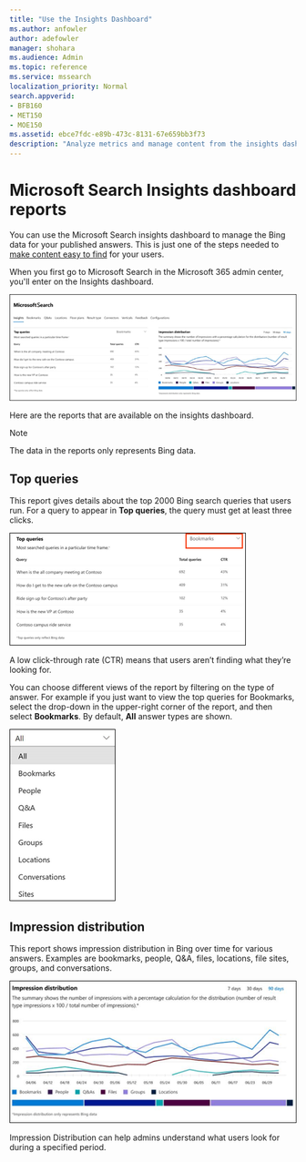 ```yaml
---
title: "Use the Insights Dashboard"
ms.author: anfowler
author: adefowler
manager: shohara
ms.audience: Admin
ms.topic: reference
ms.service: mssearch
localization_priority: Normal
search.appverid:
- BFB160
- MET150
- MOE150
ms.assetid: ebce7fdc-e89b-473c-8131-67e659bb3f73
description: "Analyze metrics and manage content from the insights dashboard in Microsoft Search"
---
```


# Microsoft Search Insights dashboard reports

You can use the Microsoft Search insights dashboard to manage the Bing data for your published answers. This is just one of the steps needed to [make content easy to find](make-content-easy-to-find.md) for your users.

When you first go to Microsoft Search in the Microsoft 365 admin center, you'll enter on the Insights dashboard.

![Insights-dashboard.png](media/Insights-dashboard.png)

Here are the reports that are available on the insights dashboard.

> [!NOTE]
> The data in the reports only represents Bing data.

## Top queries

This report gives details about the top 2000 Bing search queries that users run. For a query to appear in **Top queries**, the query must get at least three clicks.

![Top queries report with the table headers: Query, Total queries, and click through rate.](media/Insights-topqueries.png)

A low click-through rate (CTR) means that users aren’t finding what they’re looking for.

You can choose different views of the report by filtering on the type of answer. For example if you just want to view the top queries for Bookmarks, select the drop-down in the upper-right corner of the report, and then select **Bookmarks**. By default, **All** answer types are shown.

![Filter the top queries report by Bookmarks, people, Q&A, Files, Groups, Locations, Conversations, and sites](media/Insights-topqueries-dropdown.png)

## Impression distribution

This report shows impression distribution in Bing over time for various answers. Examples are bookmarks, people, Q&A, files, locations, file sites, groups, and conversations. 

![Impressions report with 90 days selected as the time period.](media/Insights-impressions.png)

Impression Distribution can help admins understand what users look for during a specified period.
